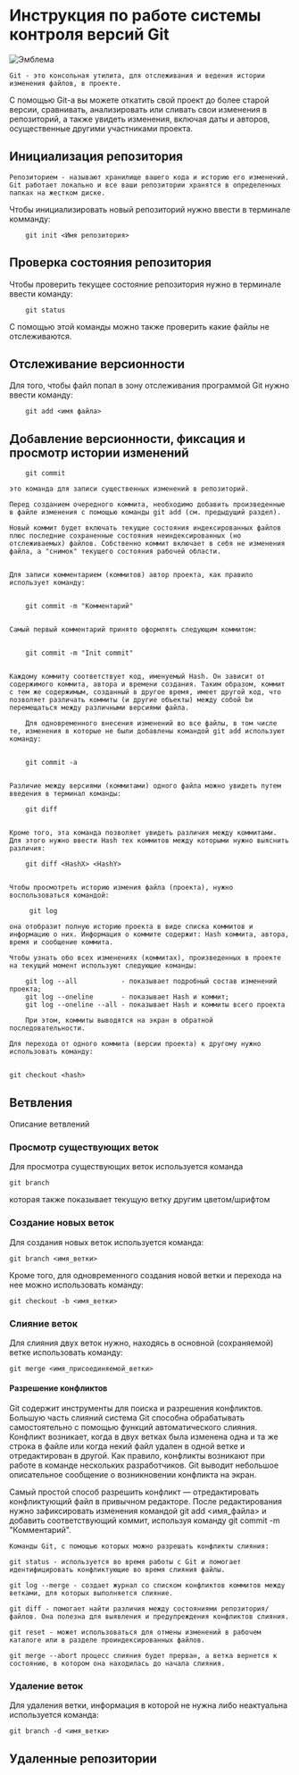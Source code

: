 # **Инструкция по работе системы контроля версий Git**

![Эмблема](Git.png)


    Git - это консольная утилита, для отслеживания и ведения истории изменения файлов, в проекте. 
С помощью Git-a вы можете откатить свой проект до более старой версии, сравнивать, анализировать или сливать свои изменения в репозиторий, а также увидеть изменения, включая даты и авторов, осущественные другими участниками проекта.


## Инициализация репозитория


    Репозиторием - называют хранилище вашего кода и историю его изменений. Git работает локально и все ваши репозитории хранятся в определенных папках на жестком диске.
Чтобы инициализировать новый репозиторий нужно ввести в терминале комманду:

        git init <Имя репозитория>


## Проверка состояния репозитория

Чтобы проверить текущее состояние репозитория нужно в терминале ввести команду:


        git status

С помощью этой команды можно также проверить какие файлы не отслеживаются.



## Отслеживание версионности

Для того, чтобы файл попал в зону отслеживания программой Git нужно ввести команду:

        git add <имя файла>

## Добавление версионности, фиксация и просмотр истории изменений 

        git commit 
    
    это команда для записи существенных изменений в репозиторий.

    Перед созданием очередного коммита, необходимо добавить произведенные в файле изменения с помощью команды git add (см. предыдущий раздел). 
        
    Новый коммит будет включать текущие состояния индексированных файлов плюс последние сохраненные состояния неиндексированных (но отслеживаемых) файлов. Собственно коммит включает в себя не изменения файла, а "снимок" текущего состояния рабочей области.
    

    Для записи комментарием (коммитов) автор проекта, как правило использует команду:

    
        git commit -m "Комментарий"


    Самый первый комментарий принято оформлять следующим коммитом:


        git commit -m "Init commit" 


    Каждому коммиту соответствует код, именуемый Hash. Он зависит от содержимого коммита, автора и времени создания. Таким образом, коммит с тем же содержимым, созданный в другое время, имеет другой код, что позволяет различать коммиты (и другие объекты) между собой bи перемещаться между различными версиями файла. 

        Для одновременного внесения изменений во все файлы, в том числе те, изменения в которые не были добавлены командой git add используют команду:


        git commit -a

    
    Различие между версиями (коммитами) одного файла можно увидеть путем введения в терминал команды:
    
        git diff

    
    Кроме того, эта команда позволяет увидеть различия между коммитами. Для этого нужно ввести Hash тех коммитов между которыми нужно выяснить различия:

        git diff <HashX> <HashY>

    
    Чтобы просмотреть историю измения файла (проекта), нужно воспользоваться командой:
    
         git log 
    
    она отобразит полную историю проекта в виде списка коммитов и информацию о них. Информация о коммите содержит: Hash коммита, автора, время и сообщение коммита.

    Чтобы узнать обо всех изменениях (коммитах), произведенных в проекте на текущий момент используют следующие команды:

        git log --all           - показывает подробный состав изменений проекта;
        git log --oneline       - показывает Hash и коммит;
        git log --oneline --all - показывает Hash и коммиты всего проекта 

        При этом, коммиты выводятся на экран в обратной последовательности.

    Для перехода от одного коммита (версии проекта) к другому нужно использовать команду:


    git checkout <hash>

    
## Ветвления

Описание ветвлений

### Просмотр существующих веток

Для просмотра существующих веток используется команда

    git branch

  которая также показывает текущую ветку другим цветом/шрифтом  

### Создание новых веток

Для создания новых веток используется команда:

    git branch <имя_ветки>

Кроме того, для одновременного создания новой ветки и перехода на нее можно использовать команду:

    git checkout -b <имя_ветки>
    

### Слияние веток

Для слияния двух веток нужно, находясь в основной (сохраняемой) ветке использовать команду:

    git merge <имя_присоединяемой_ветки>

    

#### Разрешение конфликтов

Git содержит инструменты для поиска и разрешения конфликтов. Большую часть слияний система Git способна обрабатывать самостоятельно с помощью функций автоматического слияния. Конфликт возникает, когда в двух ветках была изменена одна и та же строка в файле или когда некий файл удален в одной ветке и отредактирован в другой. Как правило, конфликты возникают при работе в команде нескольких разработчиков.
Git выводит небольшое описательное сообщение о возникновении конфликта на экран.

Самый простой способ разрешить конфликт — отредактировать конфликтующий файл в привычном редакторе.
После редактирования нужно зафиксировать изменения командой git add <имя_файла> и добавить соответствующий коммит, используя команду git commit -m "Комментарий".


    Команды Git, с помощью которых можно разрешать конфликты слияния:

    git status - используется во время работы с Git и помогает идентифицировать конфликтующие во время слияния файлы.

    git log --merge - создает журнал со списком конфликтов коммитов между ветками, для которых выполняется слияние.

    git diff - помогает найти различия между состояниями репозитория/файлов. Она полезна для выявления и предупреждения конфликтов слияния.

    git reset - может использоваться для отмены изменений в рабочем каталоге или в разделе проиндексированных файлов.

    git merge --abort процесс слияния будет прерван, а ветка вернется к состоянию, в котором она находилась до начала слияния.


### Удаление веток

Для удаления ветки, информация в которой не нужна либо неактуальна используется команда:

    git branch -d <имя_ветки>
    

## Удаленные репозитории

